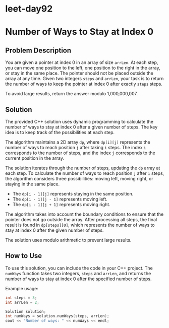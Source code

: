 # leet-day92

# Number of Ways to Stay at Index 0

## Problem Description

You are given a pointer at index 0 in an array of size `arrLen`. At each step, you can move one position to the left, one position to the right in the array, or stay in the same place. The pointer should not be placed outside the array at any time. Given two integers `steps` and `arrLen`, your task is to return the number of ways to keep the pointer at index 0 after exactly `steps` steps. 

To avoid large results, return the answer modulo 1,000,000,007.

## Solution

The provided C++ solution uses dynamic programming to calculate the number of ways to stay at index 0 after a given number of steps. The key idea is to keep track of the possibilities at each step. 

The algorithm maintains a 2D array `dp`, where `dp[i][j]` represents the number of ways to reach position `j` after taking `i` steps. The index `i` corresponds to the number of steps, and the index `j` corresponds to the current position in the array.

The solution iterates through the number of steps, updating the `dp` array at each step. To calculate the number of ways to reach position `j` after `i` steps, the algorithm considers three possibilities: moving left, moving right, or staying in the same place.

- The `dp[i - 1][j]` represents staying in the same position.
- The `dp[i - 1][j - 1]` represents moving left.
- The `dp[i - 1][j + 1]` represents moving right.

The algorithm takes into account the boundary conditions to ensure that the pointer does not go outside the array. After processing all steps, the final result is found in `dp[steps][0]`, which represents the number of ways to stay at index 0 after the given number of steps.

The solution uses modulo arithmetic to prevent large results.

## How to Use

To use this solution, you can include the code in your C++ project. The `numWays` function takes two integers, `steps` and `arrLen`, and returns the number of ways to stay at index 0 after the specified number of steps.

Example usage:

```cpp
int steps = 3;
int arrLen = 2;

Solution solution;
int numWays = solution.numWays(steps, arrLen);
cout << "Number of ways: " << numWays << endl;
```

